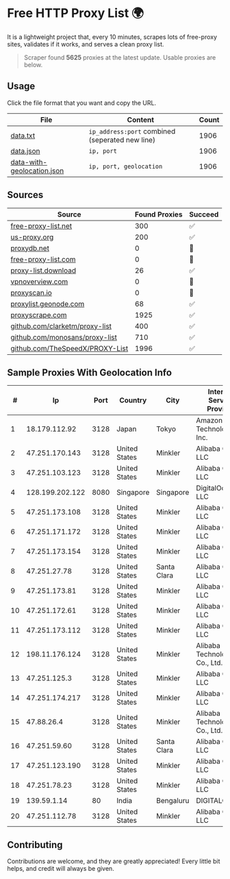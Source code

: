 
# Free HTTP Proxy List 🌍

It is a lightweight project that, every 10 minutes, scrapes lots of free-proxy sites, validates if it works, and serves a clean proxy list.


> Scraper found **5625** proxies at the latest update. Usable proxies are below.

## Usage

Click the file format that you want and copy the URL.


|File|Content|Count|
|----|-------|-----|
|[data.txt](https://raw.githubusercontent.com/themiralay/Proxy-List-World/master/data.txt)|`ip_address:port` combined (seperated new line)|1906|
|[data.json](https://raw.githubusercontent.com/themiralay/Proxy-List-World/master/data.json)|`ip, port`|1906|
|[data-with-geolocation.json](https://raw.githubusercontent.com/themiralay/Proxy-List-World/master/data-with-geolocation.json)|`ip, port, geolocation`|1906|

## Sources

|Source|Found Proxies|Succeed|
|------|-------------|-------|
|[free-proxy-list.net](https://free-proxy-list.net)|300|✅|
|[us-proxy.org](https://www.us-proxy.org)|200|✅|
|[proxydb.net](http://proxydb.net)|0|🚫|
|[free-proxy-list.com](https://free-proxy-list.com/?page=&port=&type%5B%5D=http&type%5B%5D=https&up_time=0&search=Search)|0|🚫|
|[proxy-list.download](https://www.proxy-list.download/HTTP)|26|✅|
|[vpnoverview.com](https://vpnoverview.com/privacy/anonymous-browsing/free-proxy-servers)|0|🚫|
|[proxyscan.io](https://www.proxyscan.io)|0|🚫|
|[proxylist.geonode.com](https://proxylist.geonode.com/api/proxy-list?limit=300&page=1&sort_by=lastChecked&sort_type=desc&protocols=http,https)|68|✅|
|[proxyscrape.com](https://api.proxyscrape.com/v2/?request=displayproxies&protocol=http&timeout=10000&country=all&ssl=all&anonymity=all)|1925|✅|
|[github.com/clarketm/proxy-list](https://raw.githubusercontent.com/clarketm/proxy-list/master/proxy-list-raw.txt)|400|✅|
|[github.com/monosans/proxy-list](https://raw.githubusercontent.com/monosans/proxy-list/main/proxies/http.txt)|710|✅|
|[github.com/TheSpeedX/PROXY-List](https://raw.githubusercontent.com/TheSpeedX/PROXY-List/master/http.txt)|1996|✅|


## Sample Proxies With Geolocation Info

|#|Ip|Port|Country|City|Internet Service Provider|
|-|--|----|-------|----|-------------------------|
|1|18.179.112.92|3128|Japan|Tokyo|Amazon Technologies Inc.|
|2|47.251.170.143|3128|United States|Minkler|Alibaba Cloud LLC|
|3|47.251.103.123|3128|United States|Minkler|Alibaba Cloud LLC|
|4|128.199.202.122|8080|Singapore|Singapore|DigitalOcean, LLC|
|5|47.251.173.108|3128|United States|Minkler|Alibaba Cloud LLC|
|6|47.251.171.172|3128|United States|Minkler|Alibaba Cloud LLC|
|7|47.251.173.154|3128|United States|Minkler|Alibaba Cloud LLC|
|8|47.251.27.78|3128|United States|Santa Clara|Alibaba Cloud LLC|
|9|47.251.173.81|3128|United States|Minkler|Alibaba Cloud LLC|
|10|47.251.172.61|3128|United States|Minkler|Alibaba Cloud LLC|
|11|47.251.173.112|3128|United States|Minkler|Alibaba Cloud LLC|
|12|198.11.176.124|3128|United States|Minkler|Alibaba (US) Technology Co., Ltd.|
|13|47.251.125.3|3128|United States|Minkler|Alibaba Cloud LLC|
|14|47.251.174.217|3128|United States|Minkler|Alibaba Cloud LLC|
|15|47.88.26.4|3128|United States|Minkler|Alibaba (US) Technology Co., Ltd.|
|16|47.251.59.60|3128|United States|Santa Clara|Alibaba Cloud LLC|
|17|47.251.123.190|3128|United States|Minkler|Alibaba Cloud LLC|
|18|47.251.78.23|3128|United States|Minkler|Alibaba Cloud LLC|
|19|139.59.1.14|80|India|Bengaluru|DIGITALOCEAN|
|20|47.251.112.78|3128|United States|Minkler|Alibaba Cloud LLC|



## Contributing

Contributions are welcome, and they are greatly appreciated! Every
little bit helps, and credit will always be given.

